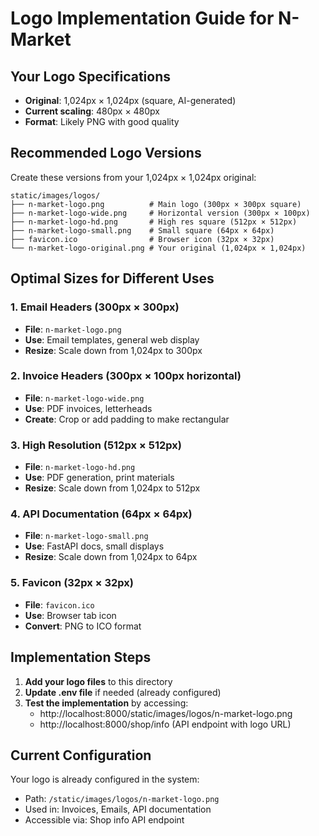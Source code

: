 # Logo Implementation Guide for N-Market

## Your Logo Specifications

- **Original**: 1,024px × 1,024px (square, AI-generated)
- **Current scaling**: 480px × 480px
- **Format**: Likely PNG with good quality

## Recommended Logo Versions

Create these versions from your 1,024px × 1,024px original:

```
static/images/logos/
├── n-market-logo.png          # Main logo (300px × 300px square)
├── n-market-logo-wide.png     # Horizontal version (300px × 100px)
├── n-market-logo-hd.png       # High res square (512px × 512px)
├── n-market-logo-small.png    # Small square (64px × 64px)
├── favicon.ico                # Browser icon (32px × 32px)
└── n-market-logo-original.png # Your original (1,024px × 1,024px)
```

## Optimal Sizes for Different Uses

### 1. Email Headers (300px × 300px)

- **File**: `n-market-logo.png`
- **Use**: Email templates, general web display
- **Resize**: Scale down from 1,024px to 300px

### 2. Invoice Headers (300px × 100px horizontal)

- **File**: `n-market-logo-wide.png`
- **Use**: PDF invoices, letterheads
- **Create**: Crop or add padding to make rectangular

### 3. High Resolution (512px × 512px)

- **File**: `n-market-logo-hd.png`
- **Use**: PDF generation, print materials
- **Resize**: Scale down from 1,024px to 512px

### 4. API Documentation (64px × 64px)

- **File**: `n-market-logo-small.png`
- **Use**: FastAPI docs, small displays
- **Resize**: Scale down from 1,024px to 64px

### 5. Favicon (32px × 32px)

- **File**: `favicon.ico`
- **Use**: Browser tab icon
- **Convert**: PNG to ICO format

## Implementation Steps

1. **Add your logo files** to this directory
2. **Update .env file** if needed (already configured)
3. **Test the implementation** by accessing:
   - http://localhost:8000/static/images/logos/n-market-logo.png
   - http://localhost:8000/shop/info (API endpoint with logo URL)

## Current Configuration

Your logo is already configured in the system:

- Path: `/static/images/logos/n-market-logo.png`
- Used in: Invoices, Emails, API documentation
- Accessible via: Shop info API endpoint
